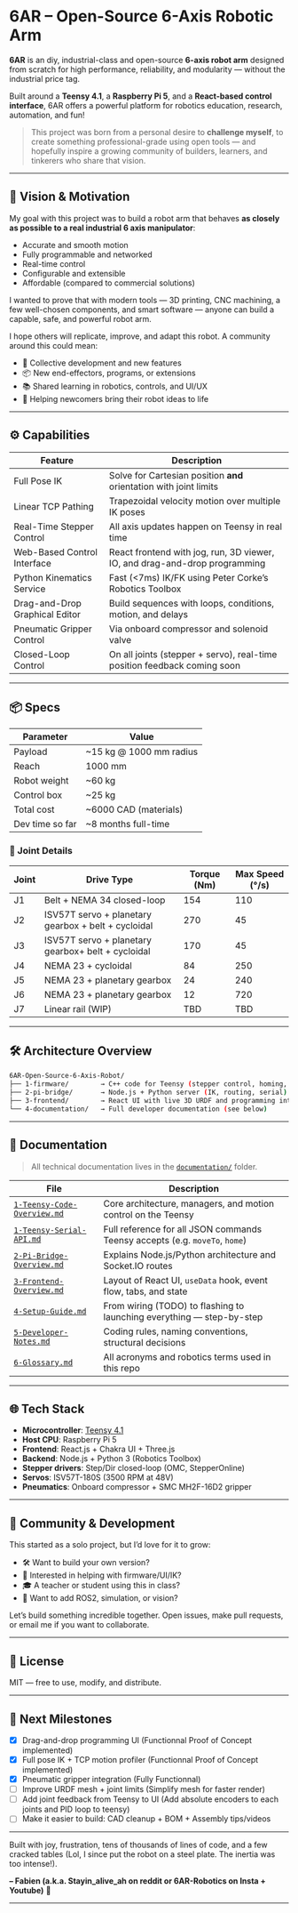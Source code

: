 # 6AR – Open-Source 6-Axis Robotic Arm

**6AR** is an diy, industrial-class and open-source **6-axis robot arm** designed from scratch for high performance, reliability, and modularity — without the industrial price tag.

Built around a **Teensy 4.1**, a **Raspberry Pi 5**, and a **React-based control interface**, 6AR offers a powerful platform for robotics education, research, automation, and fun!

> This project was born from a personal desire to **challenge myself**, to create something professional-grade using open tools — and hopefully inspire a growing community of builders, learners, and tinkerers who share that vision.

---

## 🎯 Vision & Motivation

My goal with this project was to build a robot arm that behaves **as closely as possible to a real industrial 6 axis manipulator**:

- Accurate and smooth motion
- Fully programmable and networked
- Real-time control
- Configurable and extensible
- Affordable (compared to commercial solutions)

I wanted to prove that with modern tools — 3D printing, CNC machining, a few well-chosen components, and smart software — anyone can build a capable, safe, and powerful robot arm.

I hope others will replicate, improve, and adapt this robot. A community around this could mean:

- 🧠 Collective development and new features
- 📦 New end-effectors, programs, or extensions
- 📚 Shared learning in robotics, controls, and UI/UX
- 🤝 Helping newcomers bring their robot ideas to life

---

## ⚙️ Capabilities

| Feature                          | Description                                                                 |
|----------------------------------|-----------------------------------------------------------------------------|
| Full Pose IK                     | Solve for Cartesian position **and** orientation with joint limits          |
| Linear TCP Pathing               | Trapezoidal velocity motion over multiple IK poses                          |
| Real-Time Stepper Control        | All axis updates happen on Teensy in real time                              |
| Web-Based Control Interface      | React frontend with jog, run, 3D viewer, IO, and drag-and-drop programming  |
| Python Kinematics Service        | Fast (<7ms) IK/FK using Peter Corke’s Robotics Toolbox                      |
| Drag-and-Drop Graphical Editor   | Build sequences with loops, conditions, motion, and delays                  |
| Pneumatic Gripper Control        | Via onboard compressor and solenoid valve                                   |
| Closed-Loop Control              | On all joints (stepper + servo), real-time position feedback coming soon    |

---

## 📦 Specs

| Parameter        | Value                    |
|------------------|--------------------------|
| Payload          | ~15 kg @ 1000 mm radius  |
| Reach            | 1000 mm                  |
| Robot weight     | ~60 kg                   |
| Control box      | ~25 kg                   |
| Total cost       | ~6000 CAD (materials)    |
| Dev time so far  | ~8 months full-time      |

### 🔩 Joint Details

| Joint | Drive Type                                              | Torque (Nm) | Max Speed (°/s) |
|-------|---------------------------------------------------------|-------------|-----------------|
| J1    | Belt + NEMA 34 closed-loop                              | 154         | 110             |
| J2    | ISV57T servo + planetary gearbox + belt + cycloidal     | 270         | 45              |
| J3    | ISV57T servo + planetary gearbox+ belt  + cycloidal     | 170         | 45              |
| J4    | NEMA 23 + cycloidal                                     | 84          | 250             |
| J5    | NEMA 23 + planetary gearbox                             | 24          | 240             |
| J6    | NEMA 23 + planetary gearbox                             | 12          | 720             |
| J7    | Linear rail (WIP)                                       | TBD         | TBD             |

---

## 🛠️ Architecture Overview

```bash
6AR-Open-Source-6-Axis-Robot/
├── 1-firmware/        → C++ code for Teensy (stepper control, homing, comms)
├── 2-pi-bridge/       → Node.js + Python server (IK, routing, serial)
├── 3-frontend/        → React UI with live 3D URDF and programming interface
└── 4-documentation/   → Full developer documentation (see below)
```

---

## 📂 Documentation

> All technical documentation lives in the [`documentation/`](./4-documentation) folder.

| File | Description |
|------|-------------|
| [`1-Teensy-Code-Overview.md`](./4-documentation/1-Teensy-Code-Overview.md) | Core architecture, managers, and motion control on the Teensy |
| [`1-Teensy-Serial-API.md`](./4-documentation/1-Teensy-Serial-API.md)       | Full reference for all JSON commands Teensy accepts (e.g. `moveTo`, `home`) |
| [`2-Pi-Bridge-Overview.md`](./4-documentation/2-Pi-Bridge-Overview.md)     | Explains Node.js/Python architecture and Socket.IO routes |
| [`3-Frontend-Overview.md`](./4-documentation/3-Frontend-Overview.md)       | Layout of React UI, `useData` hook, event flow, tabs, and state |
| [`4-Setup-Guide.md`](./4-documentation/4-Setup-Guide.md)                   | From wiring (TODO) to flashing to launching everything — step-by-step |
| [`5-Developer-Notes.md`](./4-documentation/5-Developer-Notes.md)           | Coding rules, naming conventions, structural decisions |
| [`6-Glossary.md`](./4-documentation/6-Glossary.md)                         | All acronyms and robotics terms used in this repo |

---

## 🌐 Tech Stack

- **Microcontroller**: [Teensy 4.1](https://www.pjrc.com/store/teensy41.html)
- **Host CPU**: Raspberry Pi 5
- **Frontend**: React.js + Chakra UI + Three.js
- **Backend**: Node.js + Python 3 (Robotics Toolbox)
- **Stepper drivers**: Step/Dir closed-loop (OMC, StepperOnline)
- **Servos**: ISV57T-180S (3500 RPM at 48V)
- **Pneumatics**: Onboard compressor + SMC MH2F-16D2 gripper

---

## 💬 Community & Development

This started as a solo project, but I’d love for it to grow:

- 🛠 Want to build your own version?
- 🧠 Interested in helping with firmware/UI/IK?
- 🎓 A teacher or student using this in class?
- 🤖 Want to add ROS2, simulation, or vision?

Let’s build something incredible together. Open issues, make pull requests, or email me if you want to collaborate.

---

## 📜 License

MIT — free to use, modify, and distribute.

---

## 📍 Next Milestones

- [x] Drag-and-drop programming UI (Functionnal Proof of Concept implemented)
- [x] Full pose IK + TCP motion profiler (Functionnal Proof of Concept implemented)
- [x] Pneumatic gripper integration (Fully Functionnal)
- [ ] Improve URDF mesh + joint limits (Simplify mesh for faster render)
- [ ] Add joint feedback from Teensy to UI (Add absolute encoders to each joints and PID loop to teensy)
- [ ] Make it easier to build: CAD cleanup + BOM + Assembly tips/videos

---

Built with joy, frustration, tens of thousands of lines of code, and a few cracked tables (Lol, I since put the robot on a steel plate. The inertia was too intense!).

**– Fabien (a.k.a. Stayin_alive_ah on reddit or 6AR-Robotics on Insta + Youtube)** 🦾

---
